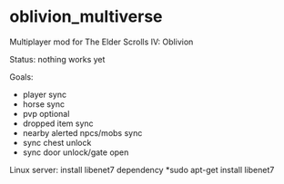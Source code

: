 # oblivion_multiverse
Multiplayer mod for The Elder Scrolls IV: Oblivion

Status: nothing works yet

Goals:
* player sync
* horse sync
* pvp optional
* dropped item sync
* nearby alerted npcs/mobs sync
* sync chest unlock
* sync door unlock/gate open





Linux server:
install libenet7 dependency
 *sudo apt-get install libenet7
